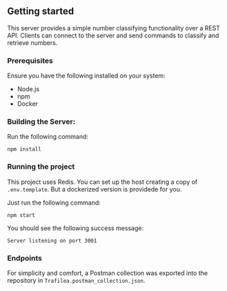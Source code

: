 ## Getting started

This server provides a simple number classifying functionality over a REST API. Clients can connect to the server and send commands to classify and retrieve numbers.

### Prerequisites

Ensure you have the following installed on your system:
- Node.js
- npm
- Docker

### Building the Server:
Run the following command:

```
npm install
```

### Running the project
This project uses Redis. You can set up the host creating a copy of `.env.template`. But a dockerized version is providede for you.

Just run the following command:
```
npm start
```

You should see the following success message:

```
Server listening on port 3001
```

### Endpoints
For simplicity and comfort, a Postman collection was exported into the repository in `Trafilea.postman_collection.json`.